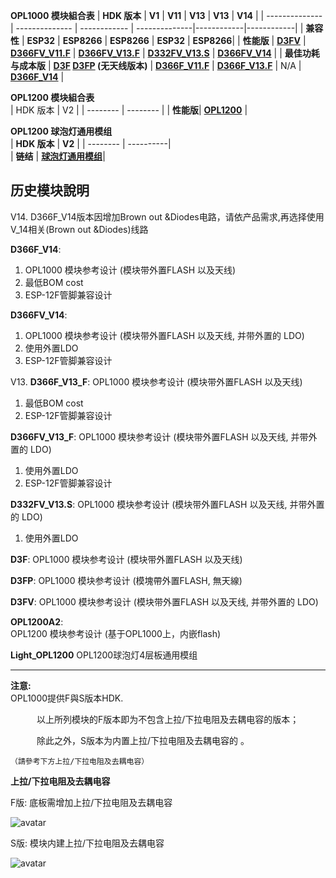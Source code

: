 **OPL1000 模块組合表**
| **HDK 版本**    | **V1**         | **V11**      | **V13**       | **V13**    | **V14**    |
| -------------- | -------------- | ------------ | --------------|------------|------------|
| **兼容性**      | **ESP32**      | **ESP8266**  | **ESP8266**   |  **ESP32** | **ESP8266**|
| **性能版**      | **[D3FV](https://github.com/Opulinks-Tech/OPL1000-HDK/raw/master/Module/History/D3FV_v1.zip)** | **[D366FV_V11.F](https://github.com/Opulinks-Tech/OPL1000-HDK/raw/master/Module/History/D366FV_V11_F.zip)** | **[D366FV_V13.F](https://github.com/Opulinks-Tech/OPL1000-HDK/raw/master/Module/History/D366FV_V13.F.rar)** |  **[D332FV_V13.S](https://github.com/Opulinks-Tech/OPL1000-HDK/raw/master/Module/History/D332FV_V13.S.rar)**   | **[D366FV_V14](https://github.com/Opulinks-Tech/OPL1000-HDK/raw/master/Module/History/D366FV_V14_EXLDO_brown%20out.rar)** | 
| **最佳功耗与成本版** | **[D3F](https://github.com/Opulinks-Tech/OPL1000-HDK/raw/master/Module/History/D3F_v1.zip)   [D3FP](https://github.com/Opulinks-Tech/OPL1000-HDK/raw/master/Module/History/D3FP_v1.zip) (无天线版本)** | **[D366F_V11.F](https://github.com/Opulinks-Tech/OPL1000-HDK/raw/master/Module/History/D366F_V11_F.zip)** | **[D366F_V13.F](https://github.com/Opulinks-Tech/OPL1000-HDK/raw/master/Module/History/D366F_V13.F.rar)**  |  N/A  | **[D366F_V14](https://github.com/Opulinks-Tech/OPL1000-HDK/raw/master/Module/History/D366F_V14_Internal_brown%20out.rar)** |

**OPL1200 模块組合表**  
| HDK 版本  |    V2    |
| --------  | -------- |
| **性能版**|  **[OPL1200](https://github.com/Opulinks-Tech/OPL1000-HDK/raw/master/Module/History/OPL_1200_External_v2.rar)** |  
  
  
**OPL1200 球泡灯通用模组**  
| **HDK 版本** |   **V2**   |
| --------  |  ----------|  
|  **链结** |  **[球泡灯通用模组](https://github.com/Opulinks-Tech/OPL1000-HDK/raw/master/Module/%E7%90%83%E6%B3%A1%E7%81%AF%E9%80%9A%E7%94%A8%E6%A8%A1%E7%BB%84.rar)**|

  
## 历史模块說明

V14.
D366F_V14版本因增加Brown out &Diodes电路，请依产品需求,再选择使用V_14相关(Brown out &Diodes)线路    
  
**D366F_V14**: 
  1. OPL1000 模块参考设计 (模块带外置FLASH 以及天线) <br>
  2. 最低BOM cost  
  3. ESP-12F管脚兼容设计  
  
**D366FV_V14**:  
  1. OPL1000 模块参考设计 (模块带外置FLASH 以及天线, 并带外置的 LDO) <br>
  2. 使用外置LDO
  3. ESP-12F管脚兼容设计      

V13. 
**D366F_V13_F**: 
OPL1000 模块参考设计 (模块带外置FLASH 以及天线) <br>
1. 最低BOM cost
2. ESP-12F管脚兼容设计

**D366FV_V13_F**: 
OPL1000 模块参考设计 (模块带外置FLASH 以及天线, 并带外置的 LDO) <br>
1. 使用外置LDO
2. ESP-12F管脚兼容设计  

**D332FV_V13.S**: 
OPL1000 模块参考设计 (模块带外置FLASH 以及天线, 并带外置的 LDO) <br>
1. 使用外置LDO  

**D3F**: OPL1000 模块参考设计 (模块带外置FLASH 以及天线)

**D3FP**: OPL1000 模块参考设计 (模塊帶外置FLASH, 無天線)

**D3FV**: OPL1000 模块参考设计 (模块带外置FLASH 以及天线, 并带外置的 LDO)  
  
  
**OPL1200A2**:  
OPL1200 模块参考设计 (基于OPL1000上，内嵌flash)

**Light_OPL1200** 
OPL1200球泡灯4层板通用模组 


---  
**注意:**   
OPL1000提供F與S版本HDK.

　　　以上所列模块的F版本即为不包含上拉/下拉电阻及去耦电容的版本；　　

　　　除此之外，S版本为内置上拉/下拉电阻及去耦电容的 。
  
    （請參考下方上拉/下拉电阻及去耦电容）  
    
**上拉/下拉电阻及去耦电容**

F版: 底板需增加上拉/下拉电阻及去耦电容

![avatar](https://github.com/Opulinks-Tech/OPL1000-HDK/blob/master/Module/History/F_PullUp.png)



S版: 模块内建上拉/下拉电阻及去耦电容

![avatar](https://github.com/Opulinks-Tech/OPL1000-HDK/blob/master/Module/History/S_PullUp.png)

